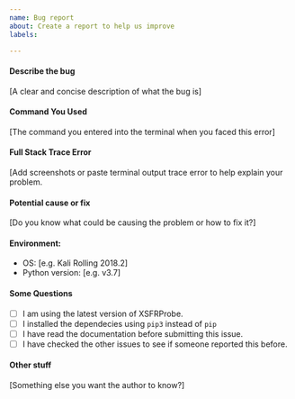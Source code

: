 ```yaml
---
name: Bug report
about: Create a report to help us improve
labels: 

---
```


#### Describe the bug
[A clear and concise description of what the bug is]

#### Command You Used
[The command you entered into the terminal when you faced this error]

#### Full Stack Trace Error
[Add screenshots or paste terminal output trace error to help explain your problem.

#### Potential cause or fix
[Do you know what could be causing the problem or how to fix it?]

#### Environment:
- OS: [e.g. Kali Rolling 2018.2]
- Python version: [e.g. v3.7]

#### Some Questions
<!-- Please check the boxes with "x" like `[x]`. -->
- [ ] I am using the latest version of XSFRProbe.
- [ ] I installed the dependecies using `pip3` instead of `pip`
- [ ] I have read the documentation before submitting this issue.
- [ ] I have checked the other issues to see if someone reported this before.

#### Other stuff
[Something else you want the author to know?]
